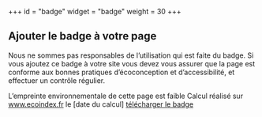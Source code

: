 +++
id = "badge"
widget = "badge"
weight = 30
+++

## Ajouter le badge à votre page

[//]: # "TODO: cette page ne s’affiche que si le résultat est supérieur ou égal à B"

Nous ne sommes pas responsables de l’utilisation qui est faite du badge. Si vous ajoutez ce badge à votre site vous
devez vous assurer que la page est conforme aux bonnes pratiques d’écoconception et d’accessibilité, et effectuer un
contrôle régulier.

[//]: # "texte du badge"

L’empreinte environnementale de cette page est faible Calcul réalisé sur www.ecoindex.fr le [date du calcul]
[télécharger le badge](download)
